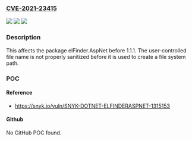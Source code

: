 ### [CVE-2021-23415](https://cve.mitre.org/cgi-bin/cvename.cgi?name=CVE-2021-23415)
![](https://img.shields.io/static/v1?label=Product&message=elFinder.AspNet&color=blue)
![](https://img.shields.io/static/v1?label=Version&message=%3C%201.1.1%20&color=brighgreen)
![](https://img.shields.io/static/v1?label=Vulnerability&message=Directory%20Traversal&color=brighgreen)

### Description

This affects the package elFinder.AspNet before 1.1.1. The user-controlled file name is not properly sanitized before it is used to create a file system path.

### POC

#### Reference
- https://snyk.io/vuln/SNYK-DOTNET-ELFINDERASPNET-1315153

#### Github
No GitHub POC found.

